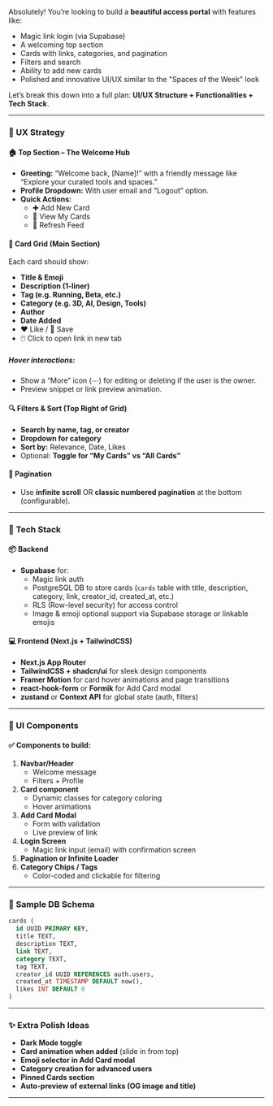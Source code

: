 Absolutely! You’re looking to build a **beautiful access portal** with features like:

- Magic link login (via Supabase)
- A welcoming top section
- Cards with links, categories, and pagination
- Filters and search
- Ability to add new cards
- Polished and innovative UI/UX similar to the "Spaces of the Week" look

Let’s break this down into a full plan: **UI/UX Structure + Functionalities + Tech Stack**.

---

### 🧠 UX Strategy

#### 🏠 Top Section – The Welcome Hub
- **Greeting:** “Welcome back, [Name]!” with a friendly message like “Explore your curated tools and spaces.”
- **Profile Dropdown:** With user email and “Logout” option.
- **Quick Actions:**  
  - ✚ Add New Card  
  - 📂 View My Cards  
  - 🔁 Refresh Feed  

#### 🔲 Card Grid (Main Section)
Each card should show:
- **Title & Emoji**
- **Description (1-liner)**
- **Tag (e.g. Running, Beta, etc.)**
- **Category (e.g. 3D, AI, Design, Tools)**
- **Author**
- **Date Added**
- ❤️ Like / 💾 Save
- 🖱️ Click to open link in new tab

##### Hover interactions:
- Show a “More” icon (⋯) for editing or deleting if the user is the owner.
- Preview snippet or link preview animation.

#### 🔍 Filters & Sort (Top Right of Grid)
- **Search by name, tag, or creator**
- **Dropdown for category**
- **Sort by:** Relevance, Date, Likes
- Optional: **Toggle for “My Cards” vs “All Cards”**

#### 📃 Pagination
- Use **infinite scroll** OR **classic numbered pagination** at the bottom (configurable).

---

### 🧰 Tech Stack

#### 📦 Backend
- **Supabase** for:
  - Magic link auth
  - PostgreSQL DB to store cards (`cards` table with title, description, category, link, creator_id, created_at, etc.)
  - RLS (Row-level security) for access control
  - Image & emoji optional support via Supabase storage or linkable emojis

#### 💻 Frontend (Next.js + TailwindCSS)
- **Next.js App Router**
- **TailwindCSS + shadcn/ui** for sleek design components
- **Framer Motion** for card hover animations and page transitions
- **react-hook-form** or **Formik** for Add Card modal
- **zustand** or **Context API** for global state (auth, filters)

---

### 📐 UI Components

#### ✅ Components to build:
1. **Navbar/Header**
   - Welcome message
   - Filters + Profile
2. **Card component**
   - Dynamic classes for category coloring
   - Hover animations
3. **Add Card Modal**
   - Form with validation
   - Live preview of link
4. **Login Screen**
   - Magic link input (email) with confirmation screen
5. **Pagination or Infinite Loader**
6. **Category Chips / Tags**
   - Color-coded and clickable for filtering

---

### 🧪 Sample DB Schema

```sql
cards (
  id UUID PRIMARY KEY,
  title TEXT,
  description TEXT,
  link TEXT,
  category TEXT,
  tag TEXT,
  creator_id UUID REFERENCES auth.users,
  created_at TIMESTAMP DEFAULT now(),
  likes INT DEFAULT 0
)
```

---

### ✨ Extra Polish Ideas

- **Dark Mode toggle**
- **Card animation when added** (slide in from top)
- **Emoji selector in Add Card modal**
- **Category creation for advanced users**
- **Pinned Cards section**
- **Auto-preview of external links (OG image and title)**

---